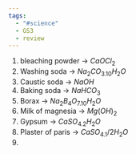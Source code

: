 ```yaml
---
tags:
  - "#science"
  - GS3
  - review
---
```

1. bleaching powder  -> $CaOCl_2$
2. Washing soda -> $Na_2CO_3.10H_2O$
3. Caustic soda -> $NaOH$
4. Baking soda -> $NaHCO_3$
5. Borax -> $Na_2B_4O_7.10H_2O$
6. Milk of magnesia -> $Mg(OH)_2$
7. Gypsum -> $CaSO_4.2H_2O$
8. Plaster of paris -> $CaSO_4.1/2H_2O$
9. 